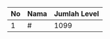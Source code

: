 | No | Nama            | Jumlah Level |
|----|-----------------|--------------|
| 1  | #    |    1099        |
